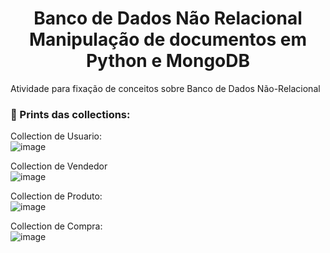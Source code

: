 <h1 align="center">
  <a> Banco de Dados Não Relacional</a>
  <br>Manipulação de documentos em Python e MongoDB
</h1>

Atividade para fixação de conceitos sobre Banco de Dados Não-Relacional
### 📸 Prints das collections:

Collection de Usuario: <br>
![image]()<br>

Collection de Vendedor <br>
![image]()<br>

Collection de Produto: <br>
![image]() <br>

Collection de Compra: <br>
![image]()<br>